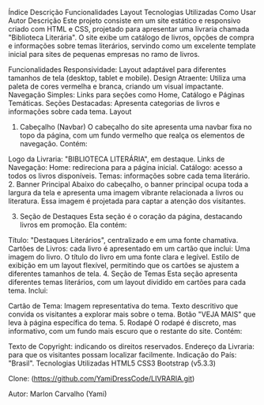 Índice
Descrição
Funcionalidades
Layout
Tecnologias Utilizadas
Como Usar
Autor
Descrição
Este projeto consiste em um site estático e responsivo criado com HTML e CSS, projetado para apresentar uma livraria chamada "Biblioteca Literária". O site exibe um catálogo de livros, opções de compra e informações sobre temas literários, servindo como um excelente template inicial para sites de pequenas empresas no ramo de livros.

Funcionalidades
Responsividade: Layout adaptável para diferentes tamanhos de tela (desktop, tablet e mobile).
Design Atraente: Utiliza uma paleta de cores vermelha e branca, criando um visual impactante.
Navegação Simples: Links para seções como Home, Catálogo e Páginas Temáticas.
Seções Destacadas: Apresenta categorias de livros e informações sobre cada tema.
Layout
1. Cabeçalho (Navbar)
O cabeçalho do site apresenta uma navbar fixa no topo da página, com um fundo vermelho que realça os elementos de navegação. Contém:

Logo da Livraria: "BIBLIOTECA LITERÁRIA", em destaque.
Links de Navegação:
Home: redireciona para a página inicial.
Catálogo: acesso a todos os livros disponíveis.
Temas: informações sobre cada tema literário.
2. Banner Principal
Abaixo do cabeçalho, o banner principal ocupa toda a largura da tela e apresenta uma imagem vibrante relacionada a livros ou literatura. Essa imagem é projetada para captar a atenção dos visitantes.

3. Seção de Destaques
Esta seção é o coração da página, destacando livros em promoção. Ela contém:

Título: "Destaques Literários", centralizado e em uma fonte chamativa.
Cartões de Livros: cada livro é apresentado em um cartão que inclui:
Uma imagem do livro.
O título do livro em uma fonte clara e legível.
Estilo de exibição em um layout flexível, permitindo que os cartões se ajustem a diferentes tamanhos de tela.
4. Seção de Temas
Esta seção apresenta diferentes temas literários, com um layout dividido em cartões para cada tema. Inclui:

Cartão de Tema:
Imagem representativa do tema.
Texto descritivo que convida os visitantes a explorar mais sobre o tema.
Botão "VEJA MAIS" que leva à página específica do tema.
5. Rodapé
O rodapé é discreto, mas informativo, com um fundo mais escuro que o restante do site. Contém:

Texto de Copyright: indicando os direitos reservados.
Endereço da Livraria: para que os visitantes possam localizar facilmente.
Indicação do País: "Brasil".
Tecnologias Utilizadas
HTML5
CSS3
Bootstrap (v5.3.3)

Clone: (https://github.com/YamiDressCode/LIVRARIA.git)

Autor: Marlon Carvalho (Yami) 
